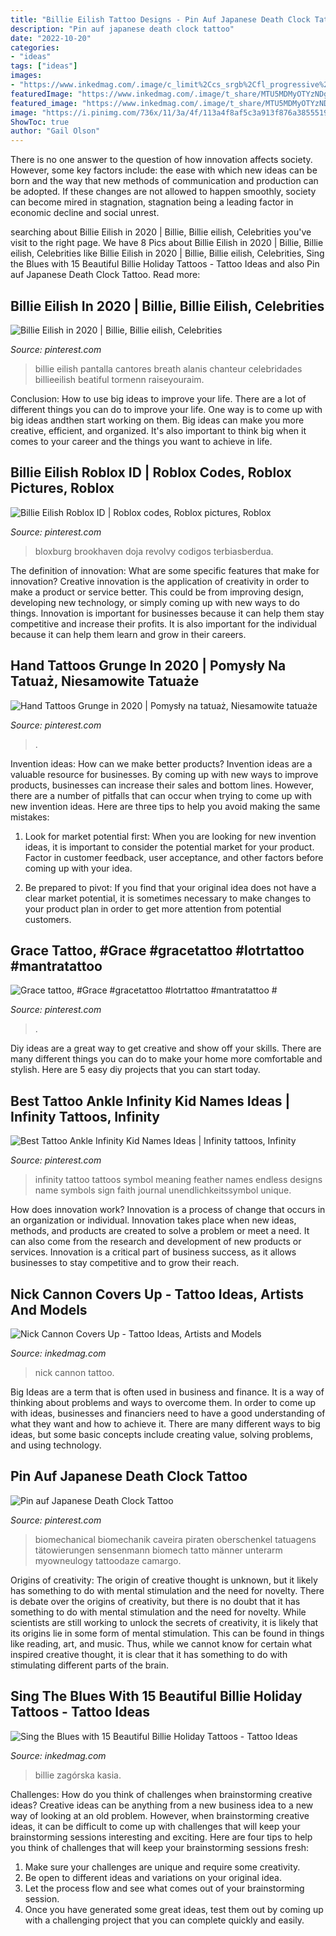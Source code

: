 ```yaml
---
title: "Billie Eilish Tattoo Designs - Pin Auf Japanese Death Clock Tattoo"
description: "Pin auf japanese death clock tattoo"
date: "2022-10-20"
categories:
- "ideas"
tags: ["ideas"]
images:
- "https://www.inkedmag.com/.image/c_limit%2Ccs_srgb%2Cfl_progressive%2Cq_auto:good%2Cw_700/MTczOTg2MzMzNDMyMzU4MTk1/20190417_ngsyumohxq9irjl.jpg"
featuredImage: "https://www.inkedmag.com/.image/t_share/MTU5MDMyOTYzNDg3NjM5MzIw/nick.jpg"
featured_image: "https://www.inkedmag.com/.image/t_share/MTU5MDMyOTYzNDg3NjM5MzIw/nick.jpg"
image: "https://i.pinimg.com/736x/11/3a/4f/113a4f8af5c3a913f876a3855519b39d.jpg"
ShowToc: true
author: "Gail Olson"
---
```



There is no one answer to the question of how innovation affects society. However, some key factors include: the ease with which new ideas can be born and the way that new methods of communication and production can be adopted. If these changes are not allowed to happen smoothly, society can become mired in stagnation, stagnation being a leading factor in economic decline and social unrest.

	

		
searching about Billie Eilish in 2020 | Billie, Billie eilish, Celebrities you've visit to the right page. We have 8 Pics about Billie Eilish in 2020 | Billie, Billie eilish, Celebrities like Billie Eilish in 2020 | Billie, Billie eilish, Celebrities, Sing the Blues with 15 Beautiful Billie Holiday Tattoos - Tattoo Ideas and also Pin auf Japanese Death Clock Tattoo. Read more:
		
    
## Billie Eilish In 2020 | Billie, Billie Eilish, Celebrities

<img loading=lazy src="https://i.pinimg.com/736x/5b/22/67/5b2267bebc4a2f80e571d774c747ea4e.jpg" onerror="this.onerror=null;this.src='https://tse4.mm.bing.net/th?id=OIP.hMyiEiGuiRoMJlWFVk9jjwHaJJ&amp;pid=15.1';" alt="Billie Eilish in 2020 | Billie, Billie eilish, Celebrities">

_Source: pinterest.com_

>billie eilish pantalla cantores breath alanis chanteur celebridades billieeilish beatiful tormenn raiseyouraim. 

	

Conclusion: How to use big ideas to improve your life.
There are a lot of different things you can do to improve your life. One way is to come up with big ideas andthen start working on them. Big ideas can make you more creative, efficient, and organized. It's also important to think big when it comes to your career and the things you want to achieve in life.

    
## Billie Eilish Roblox ID | Roblox Codes, Roblox Pictures, Roblox

<img loading=lazy src="https://i.pinimg.com/736x/e9/31/22/e93122c92c559e2c279350c49c985e0c.jpg" onerror="this.onerror=null;this.src='https://tse2.mm.bing.net/th?id=OIP.Uwid8x-rPG7MQ_BXN90jWwHaHa&amp;pid=15.1';" alt="Billie Eilish Roblox ID | Roblox codes, Roblox pictures, Roblox">

_Source: pinterest.com_

>bloxburg brookhaven doja revolvy codigos terbiasberdua. 

	

The definition of innovation: What are some specific features that make for innovation?
Creative innovation is the application of creativity in order to make a product or service better. This could be from improving design, developing new technology, or simply coming up with new ways to do things. Innovation is important for businesses because it can help them stay competitive and increase their profits. It is also important for the individual because it can help them learn and grow in their careers.

    
## Hand Tattoos Grunge In 2020 | Pomysły Na Tatuaż, Niesamowite Tatuaże

<img loading=lazy src="https://i.pinimg.com/736x/11/3a/4f/113a4f8af5c3a913f876a3855519b39d.jpg" onerror="this.onerror=null;this.src='https://tse1.mm.bing.net/th?id=OIP.tqQgpE4CCmVw77xSqW5FGQHaEp&amp;pid=15.1';" alt="Hand Tattoos Grunge in 2020 | Pomysły na tatuaż, Niesamowite tatuaże">

_Source: pinterest.com_

>. 

	

Invention ideas: How can we make better products?
Invention ideas are a valuable resource for businesses. By coming up with new ways to improve products, businesses can increase their sales and bottom lines. However, there are a number of pitfalls that can occur when trying to come up with new invention ideas. Here are three tips to help you avoid making the same mistakes:
1. Look for market potential first: When you are looking for new invention ideas, it is important to consider the potential market for your product. Factor in customer feedback, user acceptance, and other factors before coming up with your idea.

2. Be prepared to pivot: If you find that your original idea does not have a clear market potential, it is sometimes necessary to make changes to your product plan in order to get more attention from potential customers.

    
## Grace Tattoo, #Grace #gracetattoo #lotrtattoo #mantratattoo #

<img loading=lazy src="https://i.pinimg.com/736x/fd/a7/b1/fda7b1f9bf28d586bf5d936d5c43c249.jpg" onerror="this.onerror=null;this.src='https://tse1.mm.bing.net/th?id=OIP.dXWLbOphTLK31bk2ETzh7QHaFj&amp;pid=15.1';" alt="Grace tattoo, #Grace #gracetattoo #lotrtattoo #mantratattoo #">

_Source: pinterest.com_

>. 

	

Diy ideas are a great way to get creative and show off your skills. There are many different things you can do to make your home more comfortable and stylish. Here are 5 easy diy projects that you can start today.

    
## Best Tattoo Ankle Infinity Kid Names Ideas | Infinity Tattoos, Infinity

<img loading=lazy src="https://i.pinimg.com/originals/36/0b/a4/360ba4949ed1d7f27ca443d767aa30da.jpg" onerror="this.onerror=null;this.src='https://tse1.mm.bing.net/th?id=OIP.Tn9lNUiAcP3BUBlGI3pX0gAAAA&amp;pid=15.1';" alt="Best Tattoo Ankle Infinity Kid Names Ideas | Infinity tattoos, Infinity">

_Source: pinterest.com_

>infinity tattoo tattoos symbol meaning feather names endless designs name symbols sign faith journal unendlichkeitssymbol unique. 

	

How does innovation work?
Innovation is a process of change that occurs in an organization or individual. Innovation takes place when new ideas, methods, and products are created to solve a problem or meet a need. It can also come from the research and development of new products or services. Innovation is a critical part of business success, as it allows businesses to stay competitive and to grow their reach.

    
## Nick Cannon Covers Up - Tattoo Ideas, Artists And Models

<img loading=lazy src="https://www.inkedmag.com/.image/t_share/MTU5MDMyOTYzNDg3NjM5MzIw/nick.jpg" onerror="this.onerror=null;this.src='https://tse1.mm.bing.net/th?id=OIP.jtkxJ7snKwL6g_E3iUqvMwHaHb&amp;pid=15.1';" alt="Nick Cannon Covers Up - Tattoo Ideas, Artists and Models">

_Source: inkedmag.com_

>nick cannon tattoo. 

	

Big Ideas are a term that is often used in business and finance. It is a way of thinking about problems and ways to overcome them. In order to come up with ideas, businesses and financiers need to have a good understanding of what they want and how to achieve it. There are many different ways to big ideas, but some basic concepts include creating value, solving problems, and using technology.

    
## Pin Auf Japanese Death Clock Tattoo

<img loading=lazy src="https://i.pinimg.com/736x/41/43/cf/4143cf50dad81b743db85c592f52eb9f.jpg" onerror="this.onerror=null;this.src='https://tse4.mm.bing.net/th?id=OIP.TKpHTlj9XuBMtS59slcS-wHaLH&amp;pid=15.1';" alt="Pin auf Japanese Death Clock Tattoo">

_Source: pinterest.com_

>biomechanical biomechanik caveira piraten oberschenkel tatuagens tätowierungen sensenmann biomech tatto männer unterarm myowneulogy tattoodaze camargo. 

	

Origins of creativity: The origin of creative thought is unknown, but it likely has something to do with mental stimulation and the need for novelty.
There is debate over the origins of creativity, but there is no doubt that it has something to do with mental stimulation and the need for novelty. While scientists are still working to unlock the secrets of creativity, it is likely that its origins lie in some form of mental stimulation. This can be found in things like reading, art, and music. Thus, while we cannot know for certain what inspired creative thought, it is clear that it has something to do with stimulating different parts of the brain.

    
## Sing The Blues With 15 Beautiful Billie Holiday Tattoos - Tattoo Ideas

<img loading=lazy src="https://www.inkedmag.com/.image/c_limit%2Ccs_srgb%2Cfl_progressive%2Cq_auto:good%2Cw_700/MTczOTg2MzMzNDMyMzU4MTk1/20190417_ngsyumohxq9irjl.jpg" onerror="this.onerror=null;this.src='https://tse1.mm.bing.net/th?id=OIP.dhaIKbQMaqh16ZcKOJSrYQHaHa&amp;pid=15.1';" alt="Sing the Blues with 15 Beautiful Billie Holiday Tattoos - Tattoo Ideas">

_Source: inkedmag.com_

>billie zagórska kasia. 

	

Challenges: How do you think of challenges when brainstorming creative ideas?
Creative ideas can be anything from a new business idea to a new way of looking at an old problem. However, when brainstorming creative ideas, it can be difficult to come up with challenges that will keep your brainstorming sessions interesting and exciting. Here are four tips to help you think of challenges that will keep your brainstorming sessions fresh: 
1) Make sure your challenges are unique and require some creativity.
2) Be open to different ideas and variations on your original idea.
3) Let the process flow and see what comes out of your brainstorming session.
4) Once you have generated some great ideas, test them out by coming up with a challenging project that you can complete quickly and easily.

